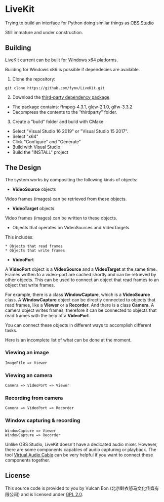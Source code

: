 # LiveKit

Trying to build an interface for Python doing similar things as [OBS Studio](https://github.com/obsproject/obs-studio)

Still immature and under construction.

## Building 

LiveKit current can be built for Windows x64 platforms.

Building for Windows x86 is possible if dependecies are available.

1. Clone the repository:
```
git clone https://github.com/fynv/LiveKit.git
```

2. Download the [third-party dependency package](https://raw.githubusercontent.com/fynv/fynv.github.io/master/LiveKit-thirdparty-depends-win64.zip).

* The package contains: ffmpeg-4.3.1, glew-2.1.0, glfw-3.3.2
* Decompress the contents to the "thirdparty" folder.

3. Create a "build" folder and build with CMake

* Select "Visual Studio 16 2019" or "Visual Studio 15 2017".
* Select "x64"
* Click "Configure" and "Generate"
* Build with Visual Studio
* Build the "INSTALL" project

## The Design

The system works by compositing the following kinds of objects:

* **VideoSource** objects

Video frames (images) can be retrieved from these objects.

* **VideoTarget** objects

Video frames (images) can be written to these objects.

* Objects that operates on VideoSources and VideoTargets

This includes:
    
    * Objects that read frames
    * Objects that write frames

* **VideoPort** 

A **VideoPort** object is a **VideoSource** and a **VideoTarget** at the same time. Frames written to a video-port are cached shortly and can be retrieved by other objects. This can be used to connect an object that read frames to an object that write frames.

For example, there is a class **WindowCapture**, which is a **VideoSource** class. A **WindowCapture** object can be directly connected to objects that read frames, like a **Viewer** or a **Recorder**. And there is a class **Camera**. A camera object writes frames, therefore it can be connected to objects that read frames with the help of a **VideoPort**.

You can connect these objects in different ways to accomplish different tasks.

Here is an incomplete list of what can be done at the moment.

### Viewing an image
```
ImageFile => Viewer
```

### Viewing an camera
```
Camera => VideoPort => Viewer
```

### Recording from camera
```
Camera => VideoPort => Recorder
```

### Window capturing & recording
```
WindowCapture => Viewer
WindowCapture => Recorder
```

Unlike OBS Studio, LiveKit doesn't have a dedicated audio mixer. However, there are some components capables of audio capturing or playback. The tool [Virtual Audio Cable](https://vb-audio.com/Cable/) can be very helpful if you want to connect these components together.

## License

This source code is provided to you by Vulcan Eon (北京鲜衣怒马文化传媒有限公司) 
and is licensed under [GPL 2.0](https://github.com/fynv/LiveKit/blob/master/LICENSE).

